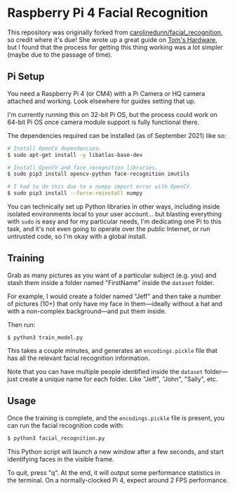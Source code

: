 # Raspberry Pi 4 Facial Recognition

This repository was originally forked from [carolinedunn/facial_recognition](https://github.com/carolinedunn/facial_recognition), so credit where it's due! She wrote up a great guide on [Tom's Hardware](https://www.tomshardware.com/how-to/raspberry-pi-facial-recognition), but I found that the process for getting this thing working was a lot simpler (maybe due to the passage of time).

## Pi Setup

You need a Raspberry Pi 4 (or CM4) with a Pi Camera or HQ camera attached and working. Look elsewhere for guides setting that up.

I'm currently running this on 32-bit Pi OS, but the process could work on 64-bit Pi OS once camera module support is fully functional there.

The dependencies required can be installed (as of September 2021) like so:

```bash
# Install OpenCV dependencies.
$ sudo apt-get install -y libatlas-base-dev

# Install OpenCV and face recognition libraries.
$ sudo pip3 install opencv-python face-recognition imutils

# I had to do this due to a numpy import error with OpenCV.
$ sudo pip3 install --force-reinstall numpy
```

You can technically set up Python libraries in other ways, including inside isolated environments local to your user account... but blasting everything with `sudo` is easy and for my particular needs, I'm dedicating one Pi to this task, and it's not even going to operate over the public Internet, or run untrusted code, so I'm okay with a global install.

## Training

Grab as many pictures as you want of a particular subject (e.g. you) and stash them inside a folder named "FirstName" inside the `dataset` folder.

For example, I would create a folder named "Jeff" and then take a number of pictures (10+) that only have my face in them—ideally without a hat and with a non-complex background—and put them inside.

Then run:

```
$ python3 train_model.py
```

This takes a couple minutes, and generates an `encodings.pickle` file that has all the relevant facial recognition information.

Note that you can have multiple people identified inside the `dataset` folder—just create a unique name for each folder. Like "Jeff", "John", "Sally", etc.

## Usage

Once the training is complete, and the `encodings.pickle` file is present, you can run the facial recognition code with:

```bash
$ python3 facial_recognition.py
```

This Python script will launch a new window after a few seconds, and start identifying faces in the visible frame.

To quit, press "q". At the end, it will output some performance statistics in the terminal. On a normally-clocked Pi 4, expect around 2 FPS performance.
